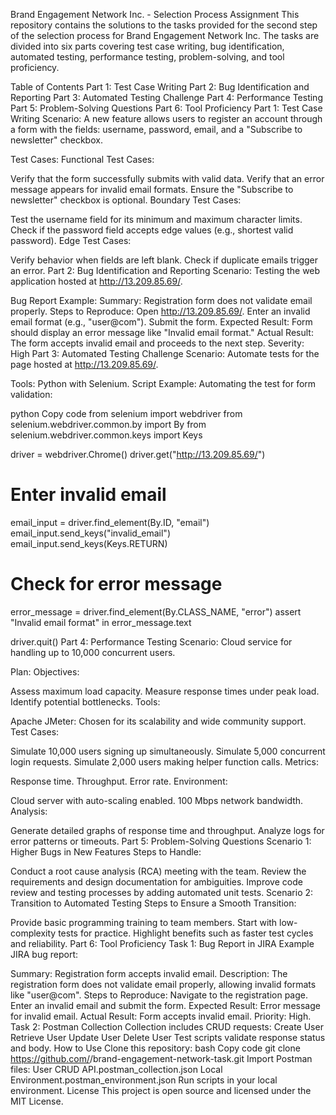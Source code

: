 Brand Engagement Network Inc. - Selection Process Assignment
This repository contains the solutions to the tasks provided for the second step of the selection process for Brand Engagement Network Inc. The tasks are divided into six parts covering test case writing, bug identification, automated testing, performance testing, problem-solving, and tool proficiency.

Table of Contents
Part 1: Test Case Writing
Part 2: Bug Identification and Reporting
Part 3: Automated Testing Challenge
Part 4: Performance Testing
Part 5: Problem-Solving Questions
Part 6: Tool Proficiency
Part 1: Test Case Writing
Scenario: A new feature allows users to register an account through a form with the fields: username, password, email, and a "Subscribe to newsletter" checkbox.

Test Cases:
Functional Test Cases:

Verify that the form successfully submits with valid data.
Verify that an error message appears for invalid email formats.
Ensure the "Subscribe to newsletter" checkbox is optional.
Boundary Test Cases:

Test the username field for its minimum and maximum character limits.
Check if the password field accepts edge values (e.g., shortest valid password).
Edge Test Cases:

Verify behavior when fields are left blank.
Check if duplicate emails trigger an error.
Part 2: Bug Identification and Reporting
Scenario: Testing the web application hosted at http://13.209.85.69/.

Bug Report Example:
Summary: Registration form does not validate email properly.
Steps to Reproduce:
Open http://13.209.85.69/.
Enter an invalid email format (e.g., "user@com").
Submit the form.
Expected Result: Form should display an error message like "Invalid email format."
Actual Result: The form accepts invalid email and proceeds to the next step.
Severity: High
Part 3: Automated Testing Challenge
Scenario: Automate tests for the page hosted at http://13.209.85.69/.

Tools:
Python with Selenium.
Script Example:
Automating the test for form validation:

python
Copy code
from selenium import webdriver
from selenium.webdriver.common.by import By
from selenium.webdriver.common.keys import Keys

driver = webdriver.Chrome()
driver.get("http://13.209.85.69/")

# Enter invalid email
email_input = driver.find_element(By.ID, "email")
email_input.send_keys("invalid_email")
email_input.send_keys(Keys.RETURN)

# Check for error message
error_message = driver.find_element(By.CLASS_NAME, "error")
assert "Invalid email format" in error_message.text

driver.quit()
Part 4: Performance Testing
Scenario: Cloud service for handling up to 10,000 concurrent users.

Plan:
Objectives:

Assess maximum load capacity.
Measure response times under peak load.
Identify potential bottlenecks.
Tools:

Apache JMeter: Chosen for its scalability and wide community support.
Test Cases:

Simulate 10,000 users signing up simultaneously.
Simulate 5,000 concurrent login requests.
Simulate 2,000 users making helper function calls.
Metrics:

Response time.
Throughput.
Error rate.
Environment:

Cloud server with auto-scaling enabled.
100 Mbps network bandwidth.
Analysis:

Generate detailed graphs of response time and throughput.
Analyze logs for error patterns or timeouts.
Part 5: Problem-Solving Questions
Scenario 1: Higher Bugs in New Features
Steps to Handle:

Conduct a root cause analysis (RCA) meeting with the team.
Review the requirements and design documentation for ambiguities.
Improve code review and testing processes by adding automated unit tests.
Scenario 2: Transition to Automated Testing
Steps to Ensure a Smooth Transition:

Provide basic programming training to team members.
Start with low-complexity tests for practice.
Highlight benefits such as faster test cycles and reliability.
Part 6: Tool Proficiency
Task 1: Bug Report in JIRA
Example JIRA bug report:

Summary: Registration form accepts invalid email.
Description: The registration form does not validate email properly, allowing invalid formats like "user@com".
Steps to Reproduce:
Navigate to the registration page.
Enter an invalid email and submit the form.
Expected Result: Error message for invalid email.
Actual Result: Form accepts invalid email.
Priority: High.
Task 2: Postman Collection
Collection includes CRUD requests:
Create User
Retrieve User
Update User
Delete User
Test scripts validate response status and body.
How to Use
Clone this repository:
bash
Copy code
git clone https://github.com/<your-username>/brand-engagement-network-task.git
Import Postman files:
User CRUD API.postman_collection.json
Local Environment.postman_environment.json
Run scripts in your local environment.
License
This project is open source and licensed under the MIT License.

